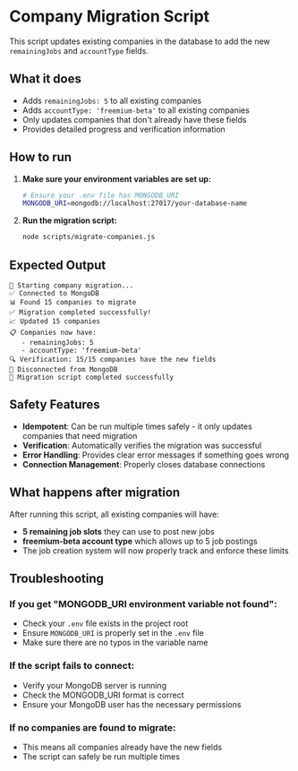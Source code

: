 # Company Migration Script

This script updates existing companies in the database to add the new `remainingJobs` and `accountType` fields.

## What it does

- Adds `remainingJobs: 5` to all existing companies
- Adds `accountType: 'freemium-beta'` to all existing companies
- Only updates companies that don't already have these fields
- Provides detailed progress and verification information

## How to run

1. **Make sure your environment variables are set up:**
   ```bash
   # Ensure your .env file has MONGODB_URI
   MONGODB_URI=mongodb://localhost:27017/your-database-name
   ```

2. **Run the migration script:**
   ```bash
   node scripts/migrate-companies.js
   ```

## Expected Output

```
🚀 Starting company migration...
✅ Connected to MongoDB
📊 Found 15 companies to migrate
✅ Migration completed successfully!
📈 Updated 15 companies
📋 Companies now have:
   - remainingJobs: 5
   - accountType: 'freemium-beta'
🔍 Verification: 15/15 companies have the new fields
🔌 Disconnected from MongoDB
🎉 Migration script completed successfully
```

## Safety Features

- **Idempotent**: Can be run multiple times safely - it only updates companies that need migration
- **Verification**: Automatically verifies the migration was successful
- **Error Handling**: Provides clear error messages if something goes wrong
- **Connection Management**: Properly closes database connections

## What happens after migration

After running this script, all existing companies will have:
- **5 remaining job slots** they can use to post new jobs
- **freemium-beta account type** which allows up to 5 job postings
- The job creation system will now properly track and enforce these limits

## Troubleshooting

### If you get "MONGODB_URI environment variable not found":
- Check your `.env` file exists in the project root
- Ensure `MONGODB_URI` is properly set in the `.env` file
- Make sure there are no typos in the variable name

### If the script fails to connect:
- Verify your MongoDB server is running
- Check the MONGODB_URI format is correct
- Ensure your MongoDB user has the necessary permissions

### If no companies are found to migrate:
- This means all companies already have the new fields
- The script can safely be run multiple times